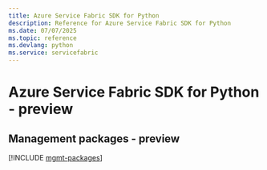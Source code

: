 ```yaml
---
title: Azure Service Fabric SDK for Python
description: Reference for Azure Service Fabric SDK for Python
ms.date: 07/07/2025
ms.topic: reference
ms.devlang: python
ms.service: servicefabric
---
```

# Azure Service Fabric SDK for Python - preview

## Management packages - preview
[!INCLUDE [mgmt-packages](service-fabric-mgmt-index.md)]